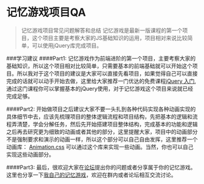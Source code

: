 # 记忆游戏项目QA
> 记忆游戏项目常见问题解答和总结
> 记忆游戏是最新一版课程的第一个项目，这个项目主要是考察大家的JS基础知识的运用，项目相对来说比较简单，可以使用jQuery库完成项目。

###学习建议
####Part1:
记忆游戏作为前端进阶的第一个项目，主要考察大家的基础知识，所以这个项目相对比较简单，只需要基本的前端基础就可以开始这个项目。所以我对于这个项目的建议是大家可以直接先看项目，如果觉得自己可以直接完成的话就可以动手开始去做，这里给大家推荐一门优达的免费课程[jQuery 入门](https://www.udacity.com/course/intro-to-jquery--ud245),通过这门课程你可以掌握基本的jQuery使用，对于记忆游戏这个项目来说就已经完成足够。

####Part2:
开始做项目之后建议大家不要一头扎到各种代码实现各种动画实现的具体细节中去，应该先梳理项目的整体逻辑流程和项目结构，先把基本的逻辑和流程弄清楚，学会分解任务，然后先开始搭建项目整体结构，完成基本的功能和逻辑之后再去研究更为细致的动画或者其他的部分，这里提醒大家，项目中的动画部分不是强制要求和演示的动画一样，所以这个部分可以自己自由发挥，这里推荐一个动画库： [Animation.css](https://daneden.github.io/animate.css/) 可以通过这个库来实现一些动画。当然，你也可以自己实现这些动画部分。

####Part3:
最后，很欢迎大家在[论坛](http://discussions.youdaxue.com/)提出你的问题或者分享属于你的记忆游戏。这里也分享一下[我自己的记忆游戏](https://xiankai-wan.github.io/Memory-game/)，欢迎在群内或者论坛相互交流讨论。



